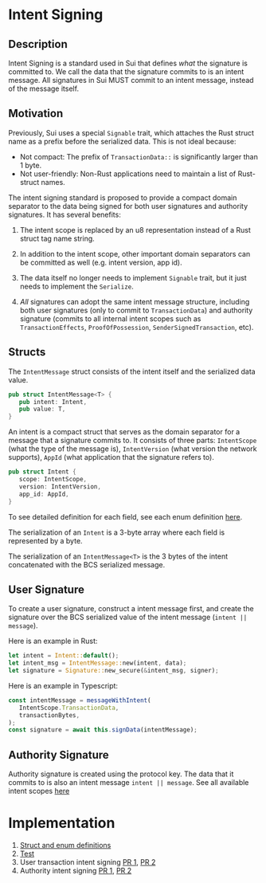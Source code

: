 # Intent Signing


## Description

Intent Signing is a standard used in Sui that defines _what_ the signature is committed to. We call the data that the signature commits to is an intent message. All signatures in Sui MUST commit to an intent message, instead of the message itself.

## Motivation

Previously, Sui uses a special `Signable` trait, which attaches the Rust struct name as a prefix before the serialized data. This is not ideal because:
   - Not compact: The prefix of `TransactionData::` is significantly larger than 1 byte.
   - Not user-friendly: Non-Rust applications need to maintain a list of Rust-struct names.

The intent signing standard is proposed to provide a compact domain separator to the data being signed for both user signatures and authority signatures. It has several benefits:

1. The intent scope is replaced by an u8 representation instead of a Rust struct tag name string.

2. In addition to the intent scope, other important domain separators can be committed as well (e.g. intent version, app id).

3. The data itself no longer needs to implement `Signable` trait, but it just needs to implement the `Serialize`.

4. _All_ signatures can adopt the same intent message structure, including both user signatures (only to commit to `TransactionData`) and authority signature (commits to all internal intent scopes such as `TransactionEffects`, `ProofOfPossession`, `SenderSignedTransaction`, etc).

## Structs

The `IntentMessage` struct consists of the intent itself and the serialized data value.

```rust
pub struct IntentMessage<T> {
   pub intent: Intent,
   pub value: T,
}
```

An intent is a compact struct that serves as the domain separator for a message that a signature commits to. It consists of three parts: `IntentScope` (what the type of the message is), `IntentVersion` (what version the network supports), `AppId` (what application that the signature refers to).

```rust
pub struct Intent {
   scope: IntentScope,
   version: IntentVersion,
   app_id: AppId,
}
```

To see detailed definition for each field, see each enum definition [here](https://github.com/MystenLabs/sui/blob/0dc1a38f800fc2d8fabe11477fdef702058cf00d/crates/sui-types/src/intent.rs).


The serialization of an `Intent` is a 3-byte array where each field is represented by a byte.

The serialization of an `IntentMessage<T>` is the 3 bytes of the intent concatenated with the BCS serialized message.

## User Signature

To create a user signature, construct a intent message first, and create the signature over the BCS serialized value of the intent message (`intent || message`).

Here is an example in Rust:

```rust
let intent = Intent::default();
let intent_msg = IntentMessage::new(intent, data);
let signature = Signature::new_secure(&intent_msg, signer);
```

Here is an example in Typescript:

```typescript
const intentMessage = messageWithIntent(
   IntentScope.TransactionData,
   transactionBytes,
);
const signature = await this.signData(intentMessage);
```

## Authority Signature

Authority signature is created using the protocol key. The data that it commits to is also an intent message `intent || message`. See all available intent scopes [here](https://github.com/MystenLabs/sui/blob/0dc1a38f800fc2d8fabe11477fdef702058cf00d/crates/sui-types/src/intent.rs#L66)

# Implementation
1. [Struct and enum definitions](https://github.com/MystenLabs/sui/blob/0dc1a38f800fc2d8fabe11477fdef702058cf00d/crates/sui-types/src/intent.rs)
2. [Test](https://github.com/MystenLabs/sui/blob/d009e82fa35bda4f2b3e7a86a9529d36c32a8159/crates/sui-types/src/unit_tests/intent_tests.rs)
3. User transaction intent signing [PR 1](https://github.com/MystenLabs/sui/pull/6445), [PR 2](https://github.com/MystenLabs/sui/pull/8321)
4. Authority intent signing [PR 1](https://github.com/MystenLabs/sui/pull/8154), [PR 2](https://github.com/MystenLabs/sui/pull/8726)
